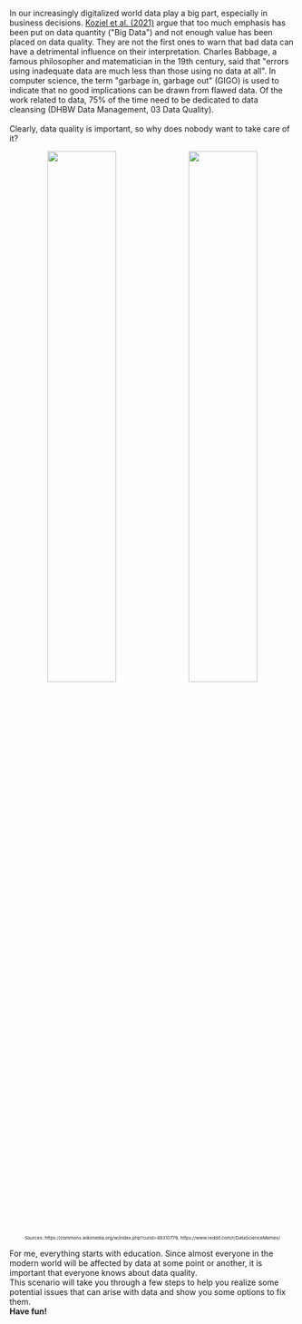 In our increasingly digitalized world data play a big part, especially in business decisions. [Koziel et al. (2021)](https://www.sciencedirect.com/science/article/pii/S0306261920314896) argue that too much emphasis has been put on data quantity ("Big Data") and not enough value has been placed on data quality. They are not the first ones to warn that bad data can have a detrimental influence on their interpretation. Charles Babbage, a famous philosopher and matematician in the 19th century, said that "errors using inadequate data are much less than those using no data at all". In computer science, the term "garbage in, garbage out" (GIGO) is used to indicate that no good implications can be drawn from flawed data. Of the work related to data, 75% of the time need to be dedicated to data cleansing (DHBW Data Management, 03 Data Quality).<br><br>
Clearly, data quality is important, so why does nobody want to take care of it?<br>

<p float="left" style="text-align:center;text-align:center;font-size: 8px;">
  <img src="https://upload.wikimedia.org/wikipedia/commons/3/3e/KM_Pyramid_Adaptation.png" width=49% />
  <img src="https://i.redd.it/kad68n8nhxk71.jpg" width=49% /> 
  Sources: https://commons.wikimedia.org/w/index.php?curid=49310779, https://www.reddit.com/r/DataScienceMemes/
</p>

For me, everything starts with education. Since almost everyone in the modern world will be affected by data at some point or another, it is important that everyone knows about data quality.<br>
This scenario will take you through a few steps to help you realize some potential issues that can arise with data and show you some options to fix them.<br>
<b>Have fun!</b>
